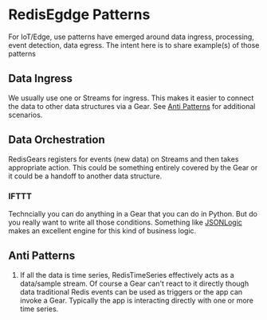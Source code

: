 # RedisEgdge Patterns

For IoT/Edge, use patterns have emerged around data ingress, processing, event detection, data egress. The intent here is to share example(s) of those patterns

## Data Ingress

We usually use one or Streams for ingress. This makes it easier to connect the data to other data structures via a Gear. See [Anti Patterns](#anti-patterns) for additional scenarios.

## Data Orchestration

RedisGears registers for events (new data) on Streams and then takes appropriate action. This could be something entirely covered by the Gear or it could be a handoff to another data structure.

### IFTTT

Techncially you can do anything in a Gear that you can do in Python. But do you really want to write all those conditions. Something like [JSONLogic](jsonlogic.com) makes an excellent engine for this kind of business logic.

## Anti Patterns

1. If all the data is time series, RedisTimeSeries effectively acts as a data/sample stream. Of course a Gear can't react to it directly though data traditional Redis events can be used as triggers or the app can invoke a Gear. Typically the app is interacting directly with one or more time series.
